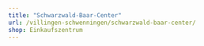 ```yaml
---
title: "Schwarzwald-Baar-Center"
url: /villingen-schwenningen/schwarzwald-baar-center/
shop: Einkaufszentrum
---
```

